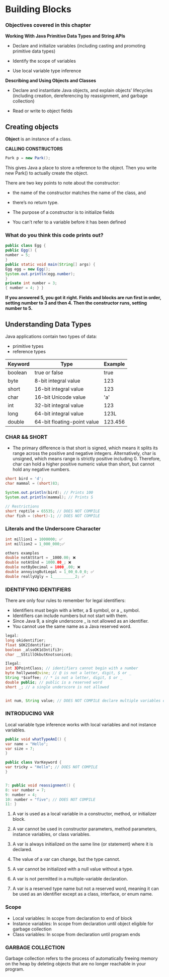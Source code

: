 # Building Blocks

### Objectives covered in this chapter

**Working With Java Primitive Data Types and String APIs**
* Declare and initialize variables (including casting and promoting
primitive data types)

* Identify the scope of variables

* Use local variable type inference

**Describing and Using Objects and Classes**

* Declare and instantiate Java objects, and explain objects’ lifecycles
(including creation, dereferencing by reassignment, and garbage
collection)

* Read or write to object fields

## Creating objects 
**Object** is an instance of a class.

**CALLING CONSTRUCTORS** 
```java
Park p = new Park();
```
This gives Java a place to store a reference to the
object.
Then you write new Park() to actually create the object.

There are two key points to note about the constructor: 
* the name of
the constructor matches the name of the class, and 
* there’s no return
type.

* The purpose of a constructor is to initialize fields

* You can’t refer to a
variable before it has been defined

### What do you think this code prints out?

```java
public class Egg {
public Egg() {
number = 5;
}
public static void main(String[] args) {
Egg egg = new Egg();
System.out.println(egg.number);
}
private int number = 3;
{ number = 4; } }
```

**If you answered 5, you got it right. Fields and blocks are run first in
order, setting number to 3 and then 4. Then the constructor runs,
setting number to 5.**


## Understanding Data Types

Java applications contain two types of data: 
* primitive types
* reference types


| Keyword | Type | Example |
|----------|----------|----------|
| boolean | true or false   | true   |
| byte      | 8-bit integral value   | 123   |
| short    | 16-bit integral value  |123   |
| char | 16-bit Unicode value   | 'a'  |
| int| 32-bit integral value  | 123  |
| long     | 64-bit integral value  | 123L   |
| double  | 64-bit floating-point value  |123.456  |

### CHAR && SHORT
* The primary difference is that short is
signed, which means it splits its range across the positive and
negative integers. Alternatively, char is unsigned, which means
range is strictly positive including 0. Therefore, char can hold a
higher positive numeric value than short, but cannot hold any
negative numbers.
```java
short bird = 'd';
char mammal = (short)83;

System.out.println(bird); // Prints 100
System.out.println(mammal); // Prints S

// Restrictions 
short reptile = 65535; // DOES NOT COMPILE
char fish = (short)-1; // DOES NOT COMPILE
```

### Literals and the Underscore Character

```java
int million1 = 1000000; ✅
int million2 = 1_000_000;✅

others examples
double notAtStart = _1000.00; ❌
double notAtEnd = 1000.00_; ❌
double notByDecimal = 1000_.00; ❌
double annoyingButLegal = 1_00_0.0_0; ✅
double reallyUgly = 1__________2; ✅

```

### IDENTIFYING IDENTIFIERS
There are only four rules to remember for legal identifiers:
* Identifiers must begin with a letter, a $ symbol, or a _ symbol.
* Identifiers can include numbers but not start with them.
* Since Java 9, a single underscore _ is not allowed as an identifier.
* You cannot use the same name as a Java reserved word. 


```java
legal: 
long okidentifier;
float $OK2Identifier;
boolean _alsoOK1d3ntifi3r;
char __SStillOkbutKnotsonice$;

Ilegal:
int 3DPointClass; // identifiers cannot begin with a number
byte hollywood@vine; // @ is not a letter, digit, $ or _
String *$coffee; // * is not a letter, digit, $ or _
double public; // public is a reserved word
short _; // a single underscore is not allowed


int num, String value; // DOES NOT COMPILE declare multiple variables of different types in the same statement.
```
### INTRODUCING VAR
Local variable type inference works with local variables and not instance variables.

```java
public void whatTypeAmI() {
var name = "Hello";
var size = 7;
}

public class VarKeyword {
var tricky = "Hello"; // DOES NOT COMPILE
}


7: public void reassignment() {
8: var number = 7;
9: number = 4;
10: number = "five"; // DOES NOT COMPILE
11: }
```

1. A var is used as a local variable in a constructor, method, or
initializer block.
2. A var cannot be used in constructor parameters, method parameters,
instance variables, or class variables.
3. A var is always initialized on the same line (or statement) where it is
declared.
4. The value of a var can change, but the type cannot.

5. A var cannot be initialized with a null value without a type.
6. A var is not permitted in a multiple-variable declaration.
7. A var is a reserved type name but not a reserved word, meaning it
can be used as an identifier except as a class, interface, or enum name.

### Scope

* Local variables: In scope from declaration to end of block
* Instance variables: In scope from declaration until object eligible for
garbage collection
* Class variables: In scope from declaration until program ends

### GARBAGE COLLECTION
Garbage collection refers to the process of automatically freeing
memory on the heap by deleting objects that are no longer reachable
in your program.













